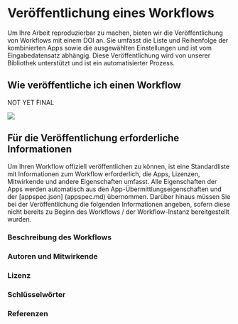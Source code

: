 # Veröffentlichung eines Workflows

Um Ihre Arbeit reproduzierbar zu machen, bieten wir die Veröffentlichung von Workflows mit einem DOI an. Sie umfasst die Liste und Reihenfolge der kombinierten Apps sowie die ausgewählten Einstellungen und ist vom Eingabedatensatz abhängig. Diese Veröffentlichung wird von unserer Bibliothek unterstützt und ist ein automatisierter Prozess.

## Wie veröffentliche ich einen Workflow

NOT YET FINAL

![](../files/Workflow_export.png)


## Für die Veröffentlichung erforderliche Informationen
Um Ihren Workflow offiziell veröffentlichen zu können, ist eine Standardliste mit Informationen zum Workflow erforderlich, die Apps, Lizenzen, Mitwirkende und andere Eigenschaften umfasst. Alle Eigenschaften der Apps werden automatisch aus den App-Übermittlungseigenschaften und der [appspec.json] (appspec.md) übernommen. Darüber hinaus müssen Sie bei der Veröffentlichung die folgenden Informationen angeben, sofern diese nicht bereits zu Beginn des Workflows / der Workflow-Instanz bereitgestellt wurden.

### Beschreibung des Workflows

### Autoren und Mitwirkende

### Lizenz

### Schlüsselwörter

### Referenzen

